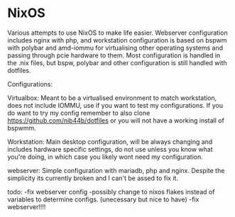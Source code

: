 # NixOS
Various attempts to use NixOS to make life easier.
Webserver configuration includes nginx with php, and workstation configuration is based on bspwm with polybar and amd-iommu for virtualising other operating systems and passing through pcie hardware to them.
Most configuration is handled in the .nix files, but bspw, polybar and other configuration is still handled with dotfiles. 


Configurations:

Virtualbox:
Meant to be a virtualised environment to match workstation, does not include IOMMU, use if you want to test my configurations.
If you do want to try my config remember to also clone https://github.com/nib44b/dotfiles or you will not have a working install of bspwmm.

Workstation:
Main desktop configuration, will be always changing and includes hardware specific settings, do not use unless you know what you're doing, in which case you likely wont need my configuration.

webserver:
Simple configuration with mariadb, php and nginx. Despite the simplicity its currently broken and I can't be assed to fix it.

todo:
-fix webserver config
-possibly change to nixos flakes instead of variables to determine configs. (unecessary but nice to have)
-fix webserver!!!!
